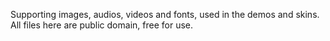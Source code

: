 Supporting images, audios, videos and fonts, used in the demos and skins.
All files here are public domain, free for use.